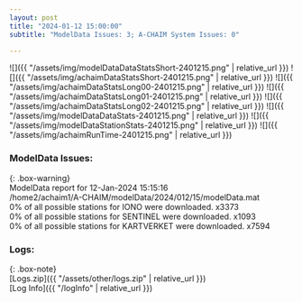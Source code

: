 ```yaml
---
layout: post
title: "2024-01-12 15:00:00"
subtitle: "ModelData Issues: 3; A-CHAIM System Issues: 0"

---
```


![]({{ "/assets/img/modelDataDataStatsShort-2401215.png" | relative_url }})
![]({{ "/assets/img/achaimDataStatsShort-2401215.png" | relative_url }})
![]({{ "/assets/img/achaimDataStatsLong00-2401215.png" | relative_url }})
![]({{ "/assets/img/achaimDataStatsLong01-2401215.png" | relative_url }})
![]({{ "/assets/img/achaimDataStatsLong02-2401215.png" | relative_url }})
![]({{ "/assets/img/modelDataDataStats-2401215.png" | relative_url }})
![]({{ "/assets/img/modelDataStationStats-2401215.png" | relative_url }})
![]({{ "/assets/img/achaimRunTime-2401215.png" | relative_url }})


### ModelData Issues:  
  
{: .box-warning}  
 ModelData report for 12-Jan-2024 15:15:16   
 /home2/achaim1/A-CHAIM/modelData/2024/012/15/modelData.mat   
 0% of all possible stations for IONO were downloaded. x3373   
 0% of all possible stations for SENTINEL were downloaded. x1093   
 0% of all possible stations for KARTVERKET were downloaded. x7594   
  


### Logs:  
  
{: .box-note}  
[Logs.zip]({{ "/assets/other/logs.zip" | relative_url }})  
[Log Info]({{ "/logInfo" | relative_url }})  
